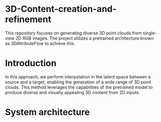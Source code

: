 # 3D-Content-creation-and-refinement

This repository focuses on generating diverse 3D point clouds from single-view 2D RGB images. The project utilizes a pretrained architecture known as 3DAttributeFlow to achieve this.

# Introduction

In this approach, we perform interpolation in the latent space between a source and a target, enabling the generation of a wide range of 3D point clouds. This method leverages the capabilities of the pretrained model to produce diverse and visually appealing 3D content from 2D inputs.

# System architecture



